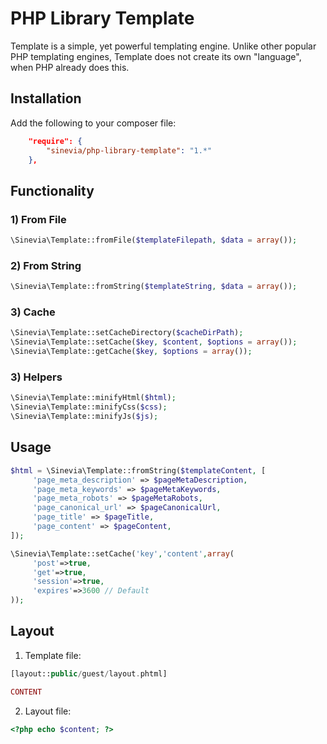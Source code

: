 # PHP Library Template

Template is a simple, yet powerful templating engine. Unlike other popular PHP templating engines, Template does not create its own "language", when PHP already does this.

## Installation ##

Add the following to your composer file:

```json
    "require": {
        "sinevia/php-library-template": "1.*"
    },
```

## Functionality ##

### 1) From File ###

```php
\Sinevia\Template::fromFile($templateFilepath, $data = array());
```

### 2) From String ###

```php
\Sinevia\Template::fromString($templateString, $data = array());
```

### 3) Cache ###

```php
\Sinevia\Template::setCacheDirectory($cacheDirPath);
\Sinevia\Template::setCache($key, $content, $options = array());
\Sinevia\Template::getCache($key, $options = array());
```
### 3) Helpers ###

```php
\Sinevia\Template::minifyHtml($html);
\Sinevia\Template::minifyCss($css);
\Sinevia\Template::minifyJs($js);
```


## Usage ##

```php
$html = \Sinevia\Template::fromString($templateContent, [
     'page_meta_description' => $pageMetaDescription,
     'page_meta_keywords' => $pageMetaKeywords,
     'page_meta_robots' => $pageMetaRobots,
     'page_canonical_url' => $pageCanonicalUrl,
     'page_title' => $pageTitle,
     'page_content' => $pageContent,
]);
```

```php
\Sinevia\Template::setCache('key','content',array(
     'post'=>true,
     'get'=>true,
     'session'=>true,
     'expires'=>3600 // Default
));
```


## Layout ##

1. Template file:

```php
[layout::public/guest/layout.phtml]

CONTENT
```

2. Layout file:

```php
<?php echo $content; ?>

```
